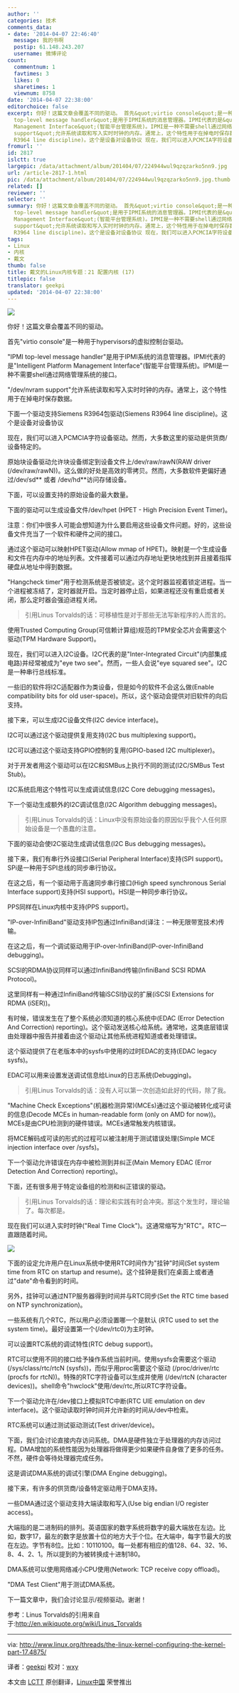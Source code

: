```yaml
---
author: ''
categories: 技术
comments_data:
- date: '2014-04-07 22:46:40'
  message: 我的书啊
  postip: 61.148.243.207
  username: 微博评论
count:
  commentnum: 1
  favtimes: 3
  likes: 0
  sharetimes: 1
  viewnum: 8758
date: '2014-04-07 22:38:00'
editorchoice: false
excerpt: 你好！这篇文章会覆盖不同的驱动。 首先&quot;virtio console&quot;是一种用于hypervisors的虚拟控制台驱动。 &quot;IPMI
  top-level message handler&quot;是用于IPMI系统的消息管理器。IPMI代表的是&quot;Intelligent Platform
  Management Interface&quot;(智能平台管理系统)。IPMI是一种不需要shell通过网络管理系统的接口。 &quot;/dev/nvram
  support&quot;允许系统读取和写入实时时钟的内存。通常上，这个特性用于在掉电时保存数据。 下面一个驱动支持Siemens R3964包驱动(Siemens
  R3964 line discipline)。这个是设备对设备协议 现在，我们可以进入PCMCIA字符设备驱动。然而，
fromurl: ''
id: 2817
islctt: true
largepic: /data/attachment/album/201404/07/224944wul9qzqzarko5nn9.jpg
url: /article-2817-1.html
pic: /data/attachment/album/201404/07/224944wul9qzqzarko5nn9.jpg.thumb.jpg
related: []
reviewer: ''
selector: ''
summary: 你好！这篇文章会覆盖不同的驱动。 首先&quot;virtio console&quot;是一种用于hypervisors的虚拟控制台驱动。 &quot;IPMI
  top-level message handler&quot;是用于IPMI系统的消息管理器。IPMI代表的是&quot;Intelligent Platform
  Management Interface&quot;(智能平台管理系统)。IPMI是一种不需要shell通过网络管理系统的接口。 &quot;/dev/nvram
  support&quot;允许系统读取和写入实时时钟的内存。通常上，这个特性用于在掉电时保存数据。 下面一个驱动支持Siemens R3964包驱动(Siemens
  R3964 line discipline)。这个是设备对设备协议 现在，我们可以进入PCMCIA字符设备驱动。然而，
tags:
- Linux
- 内核
- 戴文
thumb: false
title: 戴文的Linux内核专题：21 配置内核 (17)
titlepic: false
translator: geekpi
updated: '2014-04-07 22:38:00'
---
```


![](/data/attachment/album/201404/07/224944wul9qzqzarko5nn9.jpg)


你好！这篇文章会覆盖不同的驱动。


首先"virtio console"是一种用于hypervisors的虚拟控制台驱动。


"IPMI top-level message handler"是用于IPMI系统的消息管理器。IPMI代表的是"Intelligent Platform Management Interface"(智能平台管理系统)。IPMI是一种不需要shell通过网络管理系统的接口。


"/dev/nvram support"允许系统读取和写入实时时钟的内存。通常上，这个特性用于在掉电时保存数据。


下面一个驱动支持Siemens R3964包驱动(Siemens R3964 line discipline)。这个是设备对设备协议


现在，我们可以进入PCMCIA字符设备驱动。然而，大多数这里的驱动是供货商/设备特定的。


原始块设备驱动允许块设备绑定到设备文件上/dev/raw/rawN(RAW driver (/dev/raw/rawN))。这么做的好处是高效的零拷贝。然而，大多数软件更偏好通过/dev/sd\*\* 或者 /dev/hd\*\*访问存储设备。


下面，可以设置支持的原始设备的最大数量。


下面的驱动可以生成设备文件/dev/hpet (HPET - High Precision Event Timer)。


注意：你们中很多人可能会想知道为什么要启用这些设备文件问题。好的，这些设备文件充当了一个软件和硬件之间的接口。


通过这个驱动可以映射HPET驱动(Allow mmap of HPET)。映射是一个生成设备和文件在内存中的地址列表。文件接着可以通过内存地址更快地找到并且接着指挥硬盘从地址中得到数据。


"Hangcheck timer"用于检测系统是否被锁定。这个定时器监视着锁定进程。当一个进程被冻结了，定时器就开启。当定时器停止后，如果进程还没有重启或者关闭，那么定时器会强迫进程关闭。



> 
> 引用Linus Torvalds的话：可移植性是对于那些无法写新程序的人而言的。
> 
> 
> 


使用Trusted Computing Group(可信赖计算组)规范的TPM安全芯片会需要这个驱动(TPM Hardware Support)。


现在，我们可以进入I2C设备。I2C代表的是"Inter-Integrated Circuit"(内部集成电路)并经常被成为"eye two see"。然而，一些人会说"eye squared see"。I2C是一种串行总线标准。


一些旧的软件将I2C适配器作为类设备，但是如今的软件不会这么做(Enable compatibility bits for old user-space)。所以，这个驱动会提供对旧软件的向后支持。


接下来，可以生成I2C设备文件(I2C device interface)。


I2C可以通过这个驱动提供复用支持(I2C bus multiplexing support)。


I2C可以通过这个驱动支持GPIO控制的复用(GPIO-based I2C multiplexer)。


对于开发者用这个驱动可以在I2C和SMBus上执行不同的测试(I2C/SMBus Test Stub)。


I2C系统启用这个特性可以生成调试信息(I2C Core debugging messages)。


下一个驱动生成额外的I2C调试信息(I2C Algorithm debugging messages)。



> 
> 引用Linus Torvalds的话：Linux中没有原始设备的原因似乎我个人任何原始设备是一个愚蠢的注意。
> 
> 
> 


下面的驱动会使I2C驱动生成调试信息(I2C Bus debugging messages)。


接下来，我们有串行外设接口(Serial Peripheral Interface)支持(SPI support)。SPi是一种用于SPI总线的同步串行协议。


在这之后，有一个驱动用于高速同步串行接口(High speed synchronous Serial Interface support)支持(HSI support)。HSI是一种同步串行协议。


PPS同样在Linux内核中支持(PPS support)。


"IP-over-InfiniBand"驱动支持IP包通过InfiniBand(译注：一种无限带宽技术)传输。


在这之后，有一个调试驱动用于IP-over-InfiniBand(IP-over-InfiniBand debugging)。


SCSI的RDMA协议同样可以通过InfiniBand传输(InfiniBand SCSI RDMA Protocol)。


这里同样有一种通过InfiniBand传输iSCSI协议的扩展(iSCSI Extensions for RDMA (iSER))。


有时候，错误发生在了整个系统必须知道的核心系统中(EDAC (Error Detection And Correction) reporting)。这个驱动发送核心给系统。通常地，这类底层错误由处理器中报告并接着由这个驱动让其他系统进程知道或者处理错误。


这个驱动提供了在老版本中的sysfs中使用的过时EDAC的支持(EDAC legacy sysfs)。


EDAC可以用来设置发送调试信息给Linux的日志系统(Debugging)。



> 
> 引用Linus Torvalds的话：没有人可以第一次创造如此好的代码，除了我。
> 
> 
> 


"Machine Check Exceptions"(机器检测异常)(MCEs)通过这个驱动被转化成可读的信息(Decode MCEs in human-readable form (only on AMD for now))。MCEs是由CPU检测到的硬件错误。MCEs通常触发内核错误。


将MCE解码成可读的形式的过程可以被注射用于测试错误处理(Simple MCE injection interface over /sysfs)。


下一个驱动允许错误在内存中被检测到并纠正(Main Memory EDAC (Error Detection And Correction) reporting)。


下面，还有很多用于特定设备组的检测和纠正错误的驱动。



> 
> 引用Linus Torvalds的话：理论和实践有时会冲突。那这个发生时，理论输了。每次都是。
> 
> 
> 


现在我们可以进入实时时钟("Real Time Clock")。这通常缩写为"RTC"。RTC一直跟随着时间。


![](http://www.linux.org/attachments/rtc-png.606/)


下面的设定允许用户在Linux系统中使用RTC时间作为"挂钟"时间(Set system time from RTC on startup and resume)。这个挂钟是我们在桌面上或者通过"date"命令看到的时间。


另外，挂钟可以通过NTP服务器得到时间并与RTC同步(Set the RTC time based on NTP synchronization)。


一些系统有几个RTC，所以用户必须设置哪一个是默认 (RTC used to set the system time)。最好设置第一个(/dev/rtc0)为主时钟。


可以设置RTC系统的调试特性(RTC debug support)。


RTC可以使用不同的接口给予操作系统当前时间。使用sysfs会需要这个驱动(/sys/class/rtc/rtcN (sysfs))，而似乎用proc需要这个驱动 (/proc/driver/rtc (procfs for rtcN))。特殊的RTC字符设备可以生成并使用 (/dev/rtcN (character devices))。shell命令"hwclock"使用/dev/rtc,所以RTC字符设备。


下一个驱动允许在/dev接口上模拟RTC中断(RTC UIE emulation on dev interface)。这个驱动读取时钟时间并允许新的时间从/dev中检索。


RTC系统可以通过测试驱动测试(Test driver/device)。


下面，我们会讨论直接内存访问系统。DMA是硬件独立于处理器的内存访问过程。DMA增加的系统性能因为处理器将做得更少如果硬件自身做了更多的任务。不然，硬件会等待处理器完成任务。


这是调试DMA系统的调试引擎(DMA Engine debugging)。


接下来，有许多的供货商/设备特定驱动用于DMA支持。


一些DMA通过这个驱动支持大端读取和写入(Use big endian I/O register access)。


大端指的是二进制码的排列。英语国家的数字系统将数字的最大端放在左边。比如，数字17，最左的数字是放置十位的地方大于个位。在大端中，每字节最大的放在左边。字节有8位。比如：10110100。每一处都有相应的值128、64、32、16、8、4、2、1。所以提到的为被转换成十进制180。


DMA系统可以使用网络减小CPU使用(Network: TCP receive copy offload)。


"DMA Test Client"用于测试DMA系统。


下一篇文章中，我们会讨论显示/视频驱动。谢谢！


参考：Linus Torvalds的引用来自于:<http://en.wikiquote.org/wiki/Linus_Torvalds>




---


via: <http://www.linux.org/threads/the-linux-kernel-configuring-the-kernel-part-17.4875/>


译者：[geekpi](https://github.com/geekpi) 校对：[wxy](https://github.com/wxy)


本文由 [LCTT](https://github.com/LCTT/TranslateProject) 原创翻译，[Linux中国](http://linux.cn/) 荣誉推出